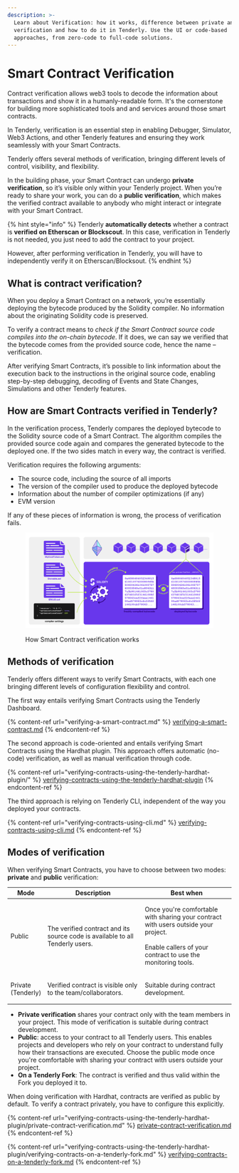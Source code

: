```yaml
---
description: >-
  Learn about Verification: how it works, difference between private and public
  verification and how to do it in Tenderly. Use the UI or code-based
  approaches, from zero-code to full-code solutions.
---
```


# Smart Contract Verification

Contract verification allows web3 tools to decode the information about transactions and show it in a humanly-readable form. It's the cornerstone for building more sophisticated tools and and services around those smart contracts.&#x20;

In Tenderly, verification is an essential step in enabling Debugger, Simulator, Web3 Actions, and other Tenderly features and ensuring they work seamlessly with your Smart Contracts.&#x20;

Tenderly offers several methods of verification, bringing different levels of control, visibility, and flexibility.&#x20;

In the building phase, your Smart Contract can undergo **private verification**, so it’s visible only within your Tenderly project. When you’re ready to share your work, you can do a **public verification**, which makes the verified contract available to anybody who might interact or integrate with your Smart Contract.&#x20;

{% hint style="info" %}
Tenderly **automatically detects** whether a contract is **verified on Etherscan or Blockscout**. In this case, verification in Tenderly is not needed, you just need to add the contract to your project.

However, after performing verification in Tenderly, you will have to independently verify it on Etherscan/Blocksout.
{% endhint %}

## What is contract verification?

When you deploy a Smart Contract on a network, you’re essentially deploying the bytecode produced by the Solidity compiler. No information about the originating Solidity code is preserved.

To verify a contract means to _check if the Smart Contract source code compiles into the on-chain bytecode_. If it does, we can say we verified that the bytecode comes from the provided source code, hence the name – verification.&#x20;

After verifying Smart Contracts, it’s possible to link information about the execution back to the instructions in the original source code, enabling step-by-step debugging, decoding of Events and State Changes, Simulations and other Tenderly features.

## How are Smart Contracts verified in Tenderly?

In the verification process, Tenderly compares the deployed bytecode to the Solidity source code of a Smart Contract. The algorithm compiles the provided source code again and compares the generated bytecode to the deployed one. If the two sides match in every way, the contract is verified.

Verification requires the following arguments:&#x20;

* The source code, including the source of all imports
* The version of the compiler used to produce the deployed bytecode
* Information about the number of compiler optimizations (if any)
* EVM version

&#x20;If any of these pieces of information is wrong, the process of verification fails.

<figure><img src="../../.gitbook/assets/Smart Contract Verification Process" alt=""><figcaption><p>How Smart Contract verification works</p></figcaption></figure>

## Methods of verification

Tenderly offers different ways to verify Smart Contracts, with each one bringing different levels of configuration flexibility and control.

The first way entails verifying Smart Contracts using the Tenderly Dashboard.

{% content-ref url="verifying-a-smart-contract.md" %}
[verifying-a-smart-contract.md](verifying-a-smart-contract.md)
{% endcontent-ref %}

The second approach is code-oriented and entails verifying Smart Contracts using the Hardhat plugin. This approach offers automatic (no-code) verification, as well as manual verification through code.

{% content-ref url="verifying-contracts-using-the-tenderly-hardhat-plugin/" %}
[verifying-contracts-using-the-tenderly-hardhat-plugin](verifying-contracts-using-the-tenderly-hardhat-plugin/)
{% endcontent-ref %}

The third approach is relying on Tenderly CLI, independent of the way you deployed your contracts.

{% content-ref url="verifying-contracts-using-cli.md" %}
[verifying-contracts-using-cli.md](verifying-contracts-using-cli.md)
{% endcontent-ref %}

## Modes of verification

When verifying Smart Contracts, you have to choose between two modes: **private** and **public** verification:

| Mode                         | Description                                                                   | Best when                                                                                                                                                      |
| ---------------------------- | ----------------------------------------------------------------------------- | -------------------------------------------------------------------------------------------------------------------------------------------------------------- |
| Public                       | The verified contract and its source code is available to all Tenderly users. | <p>Once you're comfortable with sharing your contract with users outside your project.<br><br>Enable callers of your contract to use the monitoring tools.</p> |
| <p>Private<br>(Tenderly)</p> | Verified contract is visible only to the team/collaborators.                  | Suitable during contract development.                                                                                                                          |

* **Private verification** shares your contract only with the team members in your project. This mode of verification is suitable during contract development.&#x20;
* **Public**: access to your contract to all Tenderly users. This enables projects and developers who rely on your contract to understand fully how their transactions are executed. Choose the public mode once you're comfortable with sharing your contract with users outside your project.&#x20;
* **On a Tenderly Fork**: The contract is verified and thus valid within the Fork you deployed it to.

When doing verification with Hardhat, contracts are verified as public by default. To verify a contract privately, you have to configure this explicitly.

{% content-ref url="verifying-contracts-using-the-tenderly-hardhat-plugin/private-contract-verification.md" %}
[private-contract-verification.md](verifying-contracts-using-the-tenderly-hardhat-plugin/private-contract-verification.md)
{% endcontent-ref %}

{% content-ref url="verifying-contracts-using-the-tenderly-hardhat-plugin/verifying-contracts-on-a-tenderly-fork.md" %}
[verifying-contracts-on-a-tenderly-fork.md](verifying-contracts-using-the-tenderly-hardhat-plugin/verifying-contracts-on-a-tenderly-fork.md)
{% endcontent-ref %}
